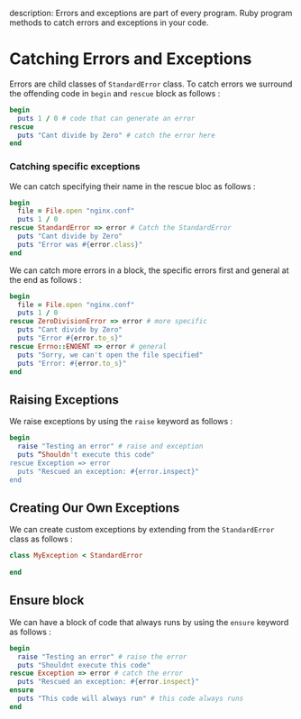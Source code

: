 description: Errors and exceptions are part of every program. Ruby program methods to catch errors and exceptions in your code.

# Catching Errors and Exceptions

Errors are child classes of `StandardError` class. To catch errors we surround the offending code in `begin` and `rescue` block as follows :

```ruby
begin
  puts 1 / 0 # code that can generate an error
rescue
  puts "Cant divide by Zero" # catch the error here
end
```

### Catching specific exceptions

We can catch specifying their name in the rescue bloc as follows :

```ruby
begin
  file = File.open "nginx.conf"
  puts 1 / 0
rescue StandardError => error # Catch the StandardError
  puts "Cant divide by Zero"
  puts "Error was #{error.class}"
end
```

We can catch more errors in a block, the specific errors first and general at the end as follows :

```ruby
begin
  file = File.open "nginx.conf"
  puts 1 / 0
rescue ZeroDivisionError => error # more specific
  puts "Cant divide by Zero"
  puts "Error #{error.to_s}"
rescue Errno::ENOENT => error # general
  puts "Sorry, we can't open the file specified"
  puts "Error: #{error.to_s}"
end
```

## Raising Exceptions

We raise exceptions by using the `raise` keyword as follows :

```ruby
begin
  raise "Testing an error" # raise and exception
  puts “Shouldn't execute this code"
rescue Exception => error
  puts "Rescued an exception: #{error.inspect}"
end
```

## Creating Our Own Exceptions

We can create custom exceptions by extending from the `StandardError` class as follows :

```ruby
class MyException < StandardError
  
end
```

## Ensure block

We can have a block of code that always runs by using the `ensure` keyword as follows : 

```ruby
begin
  raise "Testing an error" # raise the error
  puts "Shouldnt execute this code"
rescue Exception => error # catch the error
  puts "Rescued an exception: #{error.inspect}"
ensure
  puts "This code will always run" # this code always runs
end
```